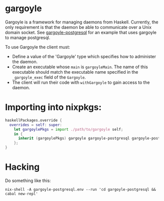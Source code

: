 # gargoyle

Gargoyle is a framework for managing daemons from Haskell. Currently, the only requirement is that the daemon be able to communicate over a Unix domain socket. See [gargoyle-postgresql](https://hackage.haskell.org/package/gargoyle-postgresql) for an example that uses gargoyle to manage postgresql.

To use Gargoyle the client must:
* Define a value of the 'Gargoyle' type which specifies how to administer the daemon.
* Create an executable whose `main` is `gargoyleMain`. The name of this executable should match the executable name specified in the `_gargoyle_exec` field of the `Gargoyle`.
* The client will run their code with `withGargoyle` to gain access to the daemon.

# Importing into nixpkgs:

```nix
haskellPackages.override {
  overrides = self: super:
    let gargoylePkgs = import ./path/to/gargoyle self;
    in {
      inherit (gargoylePkgs) gargoyle gargoyle-postgresql gargoyle-postgresql-nix gargoyle-postgresql-connect;
    };
}
```

# Hacking

Do something like this:

```shell
nix-shell -A gargoyle-postgresql.env --run 'cd gargoyle-postgresql && cabal new-repl'
```
